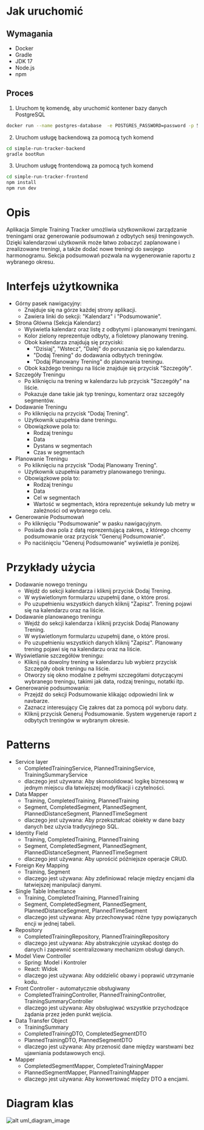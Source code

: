 # Jak uruchomić
## Wymagania
- Docker
- Gradle
- JDK 17
- Node.js
- npm
## Proces
1. Uruchom tę komendę, aby uruchomić kontener bazy danych PostgreSQL
```bash
docker run --name postgres-database  -e POSTGRES_PASSWORD=password -p 5432:5432 -d postgres
```
2. Uruchom usługę backendową za pomocą tych komend
```bash
cd simple-run-tracker-backend
gradle bootRun
```

3. Uruchom usługę frontendową za pomocą tych komend
```bash
cd simple-run-tracker-frontend
npm install
npm run dev
```

# Opis
Aplikacja Simple Training Tracker umożliwia użytkownikowi zarządzanie treningami oraz generowanie podsumowań z odbytych sesji treningowych. Dzięki kalendarzowi użytkownik może łatwo zobaczyć zaplanowane i zrealizowane treningi, a także dodać nowe treningi do swojego harmonogramu. Sekcja podsumowań pozwala na wygenerowanie raportu z wybranego okresu.

# Interfejs użytkownika
- Górny pasek nawigacyjny:
    - Znajduje się na górze każdej strony aplikacji.
    - Zawiera linki do sekcji: "Kalendarz" i "Podsumowanie".
- Strona Główna (Sekcja Kalendarz)
    - Wyświetla kalendarz oraz listę z odbytymi i planowanymi treningami.
    - Kolor zielony reprezentuje odbyty, a fioletowy planowany trening.
    - Obok kalendarza znajdują się przyciski:
        - "Dzisiaj", "Wstecz", "Dalej" do poruszania się po kalendarzu.
        - "Dodaj Trening" do dodawania odbytych treningów.
        - "Dodaj Planowany Trening" do planowania treningu.
    - Obok każdego treningu na liście znajduje się przycisk "Szczegóły".
- Szczegóły Treningu
    - Po kliknięciu na trening w kalendarzu lub przycisk "Szczegóły" na liście.
    - Pokazuje dane takie jak typ treningu, komentarz oraz szczegóły segmentów.
- Dodawanie Treningu
    - Po kliknięciu na przycisk "Dodaj Trening".
    - Użytkownik uzupełnia dane treningu.
    - Obowiązkowe pola to:
        - Rodzaj treningu
        - Data
        - Dystans w segmentach
        - Czas w segmentach
- Planowanie Treningu
    - Po kliknięciu na przycisk "Dodaj Planowany Trening".
    - Użytkownik uzupełnia parametry planowanego treningu.
    - Obowiązkowe pola to:
        - Rodzaj treningu
        - Data
        - Cel w segmentach
        - Wartość w segmentach, która reprezentuje sekundy lub metry w zależności od wybranego celu.
- Generowanie Podsumowań
    - Po kliknięciu "Podsumowanie" w pasku nawigacyjnym.
    - Posiada dwa pola z datą reprezentującą zakres, z którego chcemy podsumowanie oraz przycisk "Generuj Podsumowanie".
    - Po naciśnięciu "Generuj Podsumowanie" wyświetla je poniżej.

# Przykłady użycia
- Dodawanie nowego treningu
    - Wejdź do sekcji kalendarza i kliknij przycisk Dodaj Trening.
    - W wyświetlonym formularzu uzupełnij dane, o które prosi.
    - Po uzupełnieniu wszystkich danych kliknij "Zapisz". Trening pojawi się na kalendarzu oraz na liście.
- Dodawanie planowanego treningu
    - Wejdź do sekcji kalendarza i kliknij przycisk Dodaj Planowany Trening.
    - W wyświetlonym formularzu uzupełnij dane, o które prosi.
    - Po uzupełnieniu wszystkich danych kliknij "Zapisz". Planowany trening pojawi się na kalendarzu oraz na liście.
- Wyświetlanie szczegółów treningu:
    - Kliknij na dowolny trening w kalendarzu lub wybierz przycisk Szczegóły obok treningu na liście.
    - Otworzy się okno modalne z pełnymi szczegółami dotyczącymi wybranego treningu, takimi jak data, rodzaj treningu, notatki itp.
- Generowanie podsumowania:
    - Przejdź do sekcji Podsumowanie klikając odpowiedni link w navbarze.
    - Zaznacz interesujący Cię zakres dat za pomocą pól wyboru daty.
    - Kliknij przycisk Generuj Podsumowanie. System wygeneruje raport z odbytych treningów w wybranym okresie.

# Patterns
- Service layer
    - CompletedTrainingService, PlannedTrainingService, TrainingSummaryService
    - dlaczego jest używana: Aby skonsolidować logikę biznesową w jednym miejscu dla łatwiejszej modyfikacji i czytelności.
- Data Mapper
    - Training, CompletedTraining, PlannedTraining
    - Segment, CompletedSegment, PlannedSegment, PlannedDistanceSegment, PlannedTimeSegment
    - dlaczego jest używana: Aby przekształcać obiekty w dane bazy danych bez użycia tradycyjnego SQL.
- Identity Field
    - Training, CompletedTraining, PlannedTraining
    - Segment, CompletedSegment, PlannedSegment, PlannedDistanceSegment, PlannedTimeSegment
    - dlaczego jest używana: Aby uprościć późniejsze operacje CRUD.
- Foreign Key Mapping
    - Training, Segment
    - dlaczego jest używana: Aby zdefiniować relacje między encjami dla łatwiejszej manipulacji danymi.
- Single Table Inheritance
    - Training, CompletedTraining, PlannedTraining
    - Segment, CompletedSegment, PlannedSegment, PlannedDistanceSegment, PlannedTimeSegment
    - dlaczego jest używana: Aby przechowywać różne typy powiązanych encji w jednej tabeli.
- Repository
    - CompletedTrainingRepository, PlannedTrainingRepository
    - dlaczego jest używana: Aby abstrakcyjnie uzyskać dostęp do danych i zapewnić scentralizowany mechanizm obsługi danych.
- Model View Controller
    - Spring: Model i Kontroler
    - React: Widok
    - dlaczego jest używana: Aby oddzielić obawy i poprawić utrzymanie kodu.
- Front Controller - automatycznie obsługiwany
    - CompletedTrainingController, PlannedTrainingController, TrainingSummaryController
    - dlaczego jest używana: Aby obsługiwać wszystkie przychodzące żądania przez jeden punkt wejścia.
- Data Transfer Object
    - TrainingSummary
    - CompletedTrainingDTO, CompletedSegmentDTO
    - PlannedTrainingDTO, PlannedSegmentDTO
    - dlaczego jest używana: Aby przenosić dane między warstwami bez ujawniania podstawowych encji.
- Mapper
    - CompletedSegmentMapper, CompletedTrainingMapper
    - PlannedSegmentMapper, PlannedTrainingMapper
    - dlaczego jest używana: Aby konwertować między DTO a encjami.

# Diagram klas
![alt uml_diagram_image](main.png)